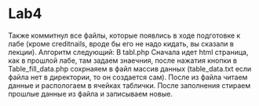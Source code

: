 # Lab4
Также коммитнул все  файлы, которые появлись в ходе подготовке к лабе (кроме creditnails, вроде бы его не надо кидать, вы сказали в лекции). 
Алгоритм следующий: В tabl.php Сначала идет html страница, как в прошлой лабе, там задаем знаечния, после нажатия кнопки в Table_fill_data.php сохрнаяем в файл
массив данных (table_data.txt если файла нет в директории, то он создается  сам). После из файла читаем данные и распологаем в ячейках таблички. 
После заполнения стираем прошлые данные из файла и записываем новые.
